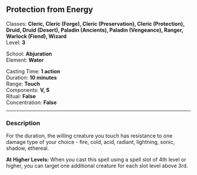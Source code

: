 ## Protection from Energy

Classes: **Cleric, Cleric (Forge), Cleric (Preservation), Cleric (Protection), Druid, Druid (Desert), Paladin (Ancients), Paladin (Vengeance), Ranger, Warlock (Fiend), Wizard**  
Level: **3**  

School: **Abjuration**  
Element: **Water**  

Casting Time: **1 action**  
Duration: **10 minutes**  
Range: **Touch**  
Components: **V, S**  
Ritual: **False**  
Concentration: **False**  

------

### Description

For the duration, the willing creature you touch has resistance to one damage type of your choice - fire, cold, acid, radiant, lightning, sonic, shadow, ethereal.

**At Higher Levels:** When you cast this spell using a spell slot of 4th level or higher, you can target one additional creature for each slot level above 3rd.